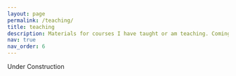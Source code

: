 ```yaml
---
layout: page
permalink: /teaching/
title: teaching
description: Materials for courses I have taught or am teaching. Coming soon..
nav: true
nav_order: 6
---
```


Under Construction 
